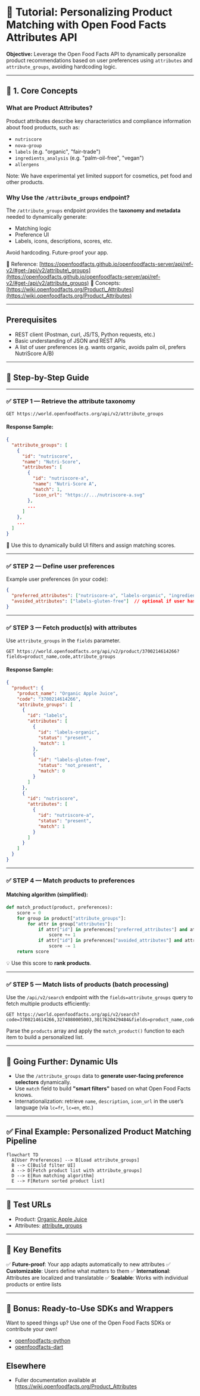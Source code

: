 

# 🎯 Tutorial: Personalizing Product Matching with Open Food Facts Attributes API

**Objective:**
Leverage the Open Food Facts API to dynamically personalize product recommendations based on user preferences using `attributes` and `attribute_groups`, avoiding hardcoding logic.

---

## 🧠 1. Core Concepts

### What are Product Attributes?

Product attributes describe key characteristics and compliance information about food products, such as:

* `nutriscore`
* `nova-group`
* `labels` (e.g. "organic", "fair-trade")
* `ingredients_analysis` (e.g. "palm-oil-free", "vegan")
* `allergens`

Note: We have experimental yet limited support for cosmetics, pet food and other products.

### Why Use the `/attribute_groups` endpoint?

The `/attribute_groups` endpoint provides the **taxonomy and metadata** needed to dynamically generate:

* Matching logic
* Preference UI
* Labels, icons, descriptions, scores, etc.

Avoid hardcoding. Future-proof your app.

📘 Reference: [https://openfoodfacts.github.io/openfoodfacts-server/api/ref-v2/#get-/api/v2/attribute\_groups](https://openfoodfacts.github.io/openfoodfacts-server/api/ref-v2/#get-/api/v2/attribute_groups)
📘 Concepts: [https://wiki.openfoodfacts.org/Product\_Attributes](https://wiki.openfoodfacts.org/Product_Attributes)

---

## Prerequisites

* REST client (Postman, curl, JS/TS, Python requests, etc.)
* Basic understanding of JSON and REST APIs
* A list of user preferences (e.g. wants organic, avoids palm oil, prefers NutriScore A/B)

---

## 🚀 Step-by-Step Guide

---

### ✅ STEP 1 — Retrieve the attribute taxonomy

```http
GET https://world.openfoodfacts.org/api/v2/attribute_groups
```

#### Response Sample:

```json
{
  "attribute_groups": [
    {
      "id": "nutriscore",
      "name": "Nutri-Score",
      "attributes": [
        {
          "id": "nutriscore-a",
          "name": "Nutri-Score A",
          "match": 1,
          "icon_url": "https://.../nutriscore-a.svg"
        },
        ...
      ]
    },
    ...
  ]
}
```

🧩 Use this to dynamically build UI filters and assign matching scores.

---

### ✅ STEP 2 — Define user preferences

Example user preferences (in your code):

```json
{
  "preferred_attributes": ["nutriscore-a", "labels-organic", "ingredients-analysis-palm-oil-free"],
  "avoided_attributes": ["labels-gluten-free"]  // optional if user has no dietary constraint
}
```

---

### ✅ STEP 3 — Fetch product(s) with attributes

Use `attribute_groups` in the `fields` parameter.

```http
GET https://world.openfoodfacts.org/api/v2/product/3700214614266?fields=product_name,code,attribute_groups
```

#### Response Sample:

```json
{
  "product": {
    "product_name": "Organic Apple Juice",
    "code": "3700214614266",
    "attribute_groups": [
      {
        "id": "labels",
        "attributes": [
          {
            "id": "labels-organic",
            "status": "present",
            "match": 1
          },
          {
            "id": "labels-gluten-free",
            "status": "not_present",
            "match": 0
          }
        ]
      },
      {
        "id": "nutriscore",
        "attributes": [
          {
            "id": "nutriscore-a",
            "status": "present",
            "match": 1
          }
        ]
      }
    ]
  }
}
```

---

### ✅ STEP 4 — Match products to preferences

#### Matching algorithm (simplified):

```python
def match_product(product, preferences):
    score = 0
    for group in product["attribute_groups"]:
        for attr in group["attributes"]:
            if attr["id"] in preferences["preferred_attributes"] and attr["match"] == 1:
                score += 1
            if attr["id"] in preferences["avoided_attributes"] and attr["match"] == 1:
                score -= 1
    return score
```

💡 Use this score to **rank products**.

---

### ✅ STEP 5 — Match lists of products (batch processing)

Use the `/api/v2/search` endpoint with the `fields=attribute_groups` query to fetch multiple products efficiently:

```http
GET https://world.openfoodfacts.org/api/v2/search?code=3700214614266,3274080005003,3017620429484&fields=product_name,code,attribute_groups
```

Parse the `products` array and apply the `match_product()` function to each item to build a personalized list.

---

## 🔄 Going Further: Dynamic UIs

* Use the `/attribute_groups` data to **generate user-facing preference selectors** dynamically.
* Use `match` field to build **"smart filters"** based on what Open Food Facts knows.
* Internationalization: retrieve `name`, `description`, `icon_url` in the user’s language (via `lc=fr`, `lc=en`, etc.)

---

## ✅ Final Example: Personalized Product Matching Pipeline

```mermaid
flowchart TD
  A[User Preferences] --> B[Load attribute_groups]
  B --> C[Build filter UI]
  A --> D[Fetch product list with attribute_groups]
  D --> E[Run matching algorithm]
  E --> F[Return sorted product list]
```

---

## 🧪 Test URLs

* Product: [Organic Apple Juice](https://world.openfoodfacts.org/api/v2/product/3700214614266?fields=product_name,attribute_groups)
* Attributes: [attribute\_groups](https://world.openfoodfacts.org/api/v2/attribute_groups)

---

## 📌 Key Benefits

✅ **Future-proof**: Your app adapts automatically to new attributes
✅ **Customizable**: Users define what matters to them
✅ **International**: Attributes are localized and translatable
✅ **Scalable**: Works with individual products or entire lists

---

## 🤖 Bonus: Ready-to-Use SDKs and Wrappers

Want to speed things up? Use one of the Open Food Facts SDKs or contribute your own!

* [openfoodfacts-python](https://github.com/openfoodfacts/openfoodfacts-python)
* [openfoodfacts-dart](https://github.com/openfoodfacts/smooth-app)

## Elsewhere
* Fuller documentation available at https://wiki.openfoodfacts.org/Product_Attributes
